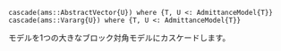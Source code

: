 ```
cascade(ams::AbstractVector{U}) where {T, U <: AdmittanceModel{T}}
cascade(ams::Vararg{U}) where {T, U <: AdmittanceModel{T}}
```

モデルを1つの大きなブロック対角モデルにカスケードします。
